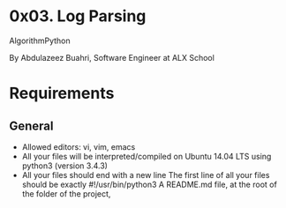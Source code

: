 # 0x03. Log Parsing
AlgorithmPython

By Abdulazeez Buahri, Software Engineer at ALX School
# Requirements
## General
* Allowed editors: vi, vim, emacs
* All your files will be interpreted/compiled on Ubuntu 14.04 LTS using python3 (version 3.4.3)
* All your files should end with a new line
The first line of all your files should be exactly #!/usr/bin/python3
A README.md file, at the root of the folder of the project, 
